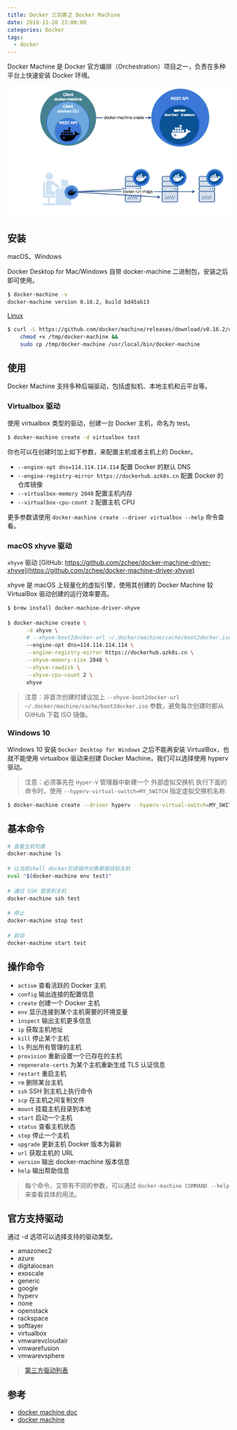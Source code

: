 ```yaml
---
title: Docker 三剑客之 Docker Machine
date: 2019-11-20 23:00:00
categories: Docker
tags:
  - docker
---
```


Docker Machine 是 Docker 官方编排（Orchestration）项目之一，负责在多种平台上快速安装 Docker 环境。

<!--more-->

![1][1]

## 安装

macOS、Windows

Docker Desktop for Mac/Windows 自带 docker-machine 二进制包，安装之后即可使用。

```bash
$ docker-machine -v
docker-machine version 0.16.2, build bd45ab13
```

[Linux](https://github.com/docker/machine/releases/)

```bash
$ curl -L https://github.com/docker/machine/releases/download/v0.16.2/docker-machine-`uname -s`-`uname -m` >/tmp/docker-machine &&
    chmod +x /tmp/docker-machine &&
    sudo cp /tmp/docker-machine /usr/local/bin/docker-machine
```

[1]: /images/docker/docker-machine/1.png

## 使用

Docker Machine 支持多种后端驱动，包括虚拟机、本地主机和云平台等。

### Virtualbox 驱动

使用 virtualbox 类型的驱动，创建一台 Docker 主机，命名为 test。

```bash
$ docker-machine create -d virtualbox test
```

你也可以在创建时加上如下参数，来配置主机或者主机上的 Docker。

- `--engine-opt dns=114.114.114.114` 配置 Docker 的默认 DNS
- `--engine-registry-mirror https://dockerhub.azk8s.cn` 配置 Docker 的仓库镜像
- `--virtualbox-memory 2048` 配置主机内存
- `--virtualbox-cpu-count 2` 配置主机 CPU

更多参数请使用 `docker-machine create --driver virtualbox --help` 命令查看。

### macOS xhyve 驱动

`xhyve` 驱动 [GitHub: https://github.com/zchee/docker-machine-driver-xhyve](https://github.com/zchee/docker-machine-driver-xhyve)

xhyve 是 macOS 上轻量化的虚拟引擎，使用其创建的 Docker Machine 较 VirtualBox 驱动创建的运行效率要高。

```bash
$ brew install docker-machine-driver-xhyve

$ docker-machine create \
      -d xhyve \
      # --xhyve-boot2docker-url ~/.docker/machine/cache/boot2docker.iso \
      --engine-opt dns=114.114.114.114 \
      --engine-registry-mirror https://dockerhub.azk8s.cn \
      --xhyve-memory-size 2048 \
      --xhyve-rawdisk \
      --xhyve-cpu-count 2 \
      xhyve
```

> 注意：非首次创建时建议加上 `--xhyve-boot2docker-url ~/.docker/machine/cache/boot2docker.iso` 参数，避免每次创建时都从 GitHub 下载 ISO 镜像。

### Windows 10

Windows 10 安装 `Docker Desktop for Windows` 之后不能再安装 VirtualBox，也就不能使用 virtualbox 驱动来创建 Docker Machine，我们可以选择使用 hyperv 驱动。

> 注意：必须事先在 `Hyper-V` 管理器中新建一个 外部虚拟交换机 执行下面的命令时，使用 `--hyperv-virtual-switch=MY_SWITCH` 指定虚拟交换机名称

```bash
$ docker-machine create --driver hyperv --hyperv-virtual-switch=MY_SWITCH vm
```

## 基本命令

```bash
# 查看主机列表
docker-machine ls

# 让当前shell docker后续操作对象都是目标主机
eval "$(docker-machine env test)"

# 通过 SSH 登录到主机
docker-machine ssh test

# 停止
docker-machine stop test

# 启动
docker-machine start test
```

## 操作命令

- `active` 查看活跃的 Docker 主机
- `config` 输出连接的配置信息
- `create` 创建一个 Docker 主机
- `env` 显示连接到某个主机需要的环境变量
- `inspect` 输出主机更多信息
- `ip` 获取主机地址
- `kill` 停止某个主机
- `ls` 列出所有管理的主机
- `provision` 重新设置一个已存在的主机
- `regenerate-certs` 为某个主机重新生成 TLS 认证信息
- `restart` 重启主机
- `rm` 删除某台主机
- `ssh` SSH 到主机上执行命令
- `scp` 在主机之间复制文件
- `mount` 挂载主机目录到本地
- `start` 启动一个主机
- `status` 查看主机状态
- `stop` 停止一个主机
- `upgrade` 更新主机 Docker 版本为最新
- `url` 获取主机的 URL
- `version` 输出 docker-machine 版本信息
- `help` 输出帮助信息

> 每个命令，又带有不同的参数，可以通过 `docker-machine COMMAND --help` 来查看具体的用法。

## 官方支持驱动

通过 -d 选项可以选择支持的驱动类型。

- amazonec2
- azure
- digitalocean
- exoscale
- generic
- google
- hyperv
- none
- openstack
- rackspace
- softlayer
- virtualbox
- vmwarevcloudair
- vmwarefusion
- vmwarevsphere

> [第三方驱动列表](https://github.com/docker/docker.github.io/blob/master/machine/AVAILABLE_DRIVER_PLUGINS.md)

## 参考

- [docker machine doc](https://docs.docker.com/machine/)
- [docker machine](https://github.com/docker/machine/)
